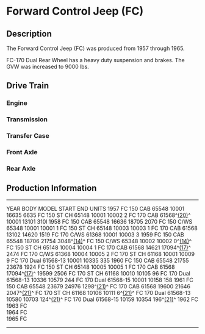 # Forward Control Jeep (FC)

## Description

The Forward Control Jeep (FC) was produced from 1957 through 1965.

FC-170 Dual Rear Wheel has a heavy duty suspension and brakes. The GVW was increased to 9000 lbs.

## Drive Train

### Engine

### Transmission

### Transfer Case

### Front Axle

### Rear Axle

## Production Information

  ------ -------------- --------------------------------------- --------------------------------------- --------------------------------------- --------------------------------------
  YEAR   BODY           MODEL                                   START                                   END                                     UNITS
  1957   FC 150 CAB     65548                                   10001                                   16635                                   6635
         FC 150 ST CH   65148                                   10001                                   10002                                   2
         FC 170 CAB     61568^[(20)](/history/index.html#20)^   10001                                   13101                                   310l
  1958   FC 150 CAB     65548                                   16636                                   18705                                   2070
         FC 150 C/WS    65348                                   10001                                   10001                                   1
         FC 150 ST CH   65148                                   10003                                   10003                                   1
         FC 170 CAB     61568                                   13102                                   14620                                   1519
         FC 170 C/WS    61368                                   10001                                   10003                                   3
  1959   FC 150 CAB     65548                                   18706                                   21754                                   3048^[(14)](/history/index.html#14)^
         FC 150 C/WS    65348                                   10002                                   10002                                   0^[(14)](/history/index.html#14)^
         FC 150 ST CH   65148                                   10004                                   10004                                   1
         FC 170 CAB     61568                                   14621                                   17094^[(17)](/history/index.html#17)^   2474
         FC 170 C/WS    61368                                   10004                                   10005                                   2
         FC 170 ST CH   61168                                   10001                                   10009                                   9
         FC 170 Dual    61568-13                                10001                                   10335                                   335
  1960   FC 150 CAB     65548                                   21755                                   23678                                   1924
         FC 150 ST CH   65148                                   10005                                   10005                                   1
         FC 170 CAB     61568                                   17094^[(17)](/history/index.html#17)^   19599                                   2506
         FC 170 ST CH   61168                                   10010                                   10105                                   96
         FC 170 Dual    61568-13                                10336                                   10579                                   244
         FC 170 Dual    61568-15                                10001                                   10158                                   158
  1961   FC 150 CAB     65548                                   23679                                   24976                                   1298^[(21)](/history/index.html#21)^
         FC 170 CAB     61568                                   19600                                   21646                                   2047^[(21)](/history/index.html#21)^
         FC 170 ST CH   61168                                   10106                                   10111                                   6^[(21)](/history/index.html#21)^
         FC 170 Dual    61568-13                                10580                                   10703                                   124^[(21)](/history/index.html#21)^
         FC 170 Dual    61568-15                                10159                                   10354                                   196^[(21)](/history/index.html#21)^
  1962   FC                                                                                                                                     
  1963   FC                                                                                                                                     
  1964   FC                                                                                                                                     
  1965   FC                                                                                                                                     
  ------ -------------- --------------------------------------- --------------------------------------- --------------------------------------- --------------------------------------
